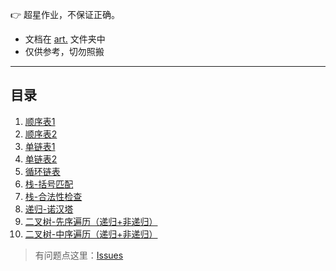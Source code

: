  :point_right: 超星作业，不保证正确。

* 文档在 [art.](https://gitee.com/urleisure/data_-structure_-and_-algorithm-homework/tree/master/art.) 文件夹中
* 仅供参考，切勿照搬

---------------------------------------------

## 目录

1. [顺序表1](https://gitee.com/urleisure/data_-structure_-and_-algorithm-homework/blob/master/art./%E9%A1%BA%E5%BA%8F%E8%A1%A81.md)
2. [顺序表2](https://gitee.com/urleisure/data_-structure_-and_-algorithm-homework/blob/master/art./%E9%A1%BA%E5%BA%8F%E8%A1%A82.md)
3. [单链表1](https://gitee.com/urleisure/data_-structure_-and_-algorithm-homework/blob/master/art./%E5%8D%95%E9%93%BE%E8%A1%A81.md)
4. [单链表2](https://gitee.com/urleisure/data_-structure_-and_-algorithm-homework/blob/master/art./%E9%93%BE%E8%A1%A81.md)
5. [循环链表](https://gitee.com/urleisure/data_-structure_-and_-algorithm-homework/blob/master/art./%E5%BE%AA%E7%8E%AF%E9%93%BE%E8%A1%A8.md)
6. [栈-括号匹配](https://gitee.com/urleisure/data_-structure_-and_-algorithm-homework/blob/master/art./%E6%A0%88-%E6%8B%AC%E5%8F%B7%E5%8C%B9%E9%85%8D.md)
7. [栈-合法性检查](https://gitee.com/urleisure/data_-structure_-and_-algorithm-homework/blob/master/art./%E6%A0%88-%E5%90%88%E6%B3%95%E6%80%A7%E6%A3%80%E6%9F%A5.md)
8. [递归-诺汉塔](https://gitee.com/urleisure/data_-structure_-and_-algorithm-homework/blob/master/art./%E9%80%92%E5%BD%92-%E8%AF%BA%E6%B1%89%E5%A1%94.md)
9. [二叉树-先序遍历（递归+非递归）](https://gitee.com/urleisure/data_-structure_-and_-algorithm-homework/blob/master/art./%E4%BA%8C%E5%8F%89%E6%A0%91-%E5%85%88%E5%BA%8F%E9%81%8D%E5%8E%86%EF%BC%88%E9%80%92%E5%BD%92+%E9%9D%9E%E9%80%92%E5%BD%92%EF%BC%89.md)
10. [二叉树-中序遍历（递归+非递归）](https://gitee.com/urleisure/data_-structure_-and_-algorithm-homework/blob/master/art./%E4%BA%8C%E5%8F%89%E6%A0%91-%E4%B8%AD%E5%BA%8F%E9%81%8D%E5%8E%86%EF%BC%88%E9%80%92%E5%BD%92+%E9%9D%9E%E9%80%92%E5%BD%92%EF%BC%89.md)

>有问题点这里：[Issues](https://gitee.com/urleisure/data_-structure_-and_-algorithm-homework/issues)